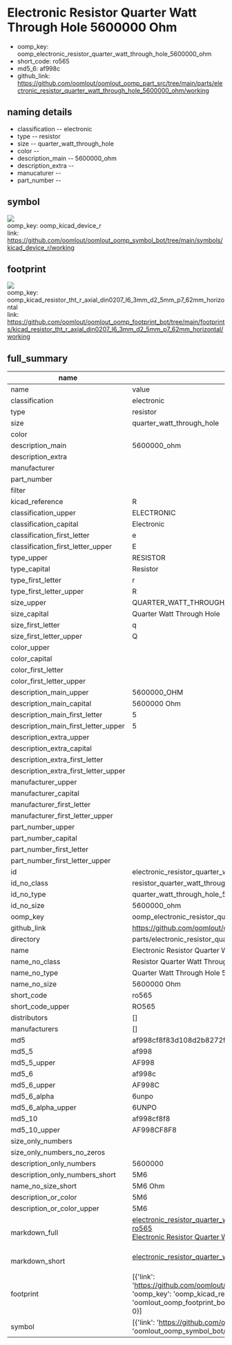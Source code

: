 # Electronic Resistor Quarter Watt Through Hole 5600000 Ohm

  
* oomp_key: oomp_electronic_resistor_quarter_watt_through_hole_5600000_ohm 
* short_code: ro565
* md5_6: af998c  
* github_link: https://github.com/oomlout/oomlout_oomp_part_src/tree/main/parts/electronic_resistor_quarter_watt_through_hole_5600000_ohm/working  
## naming details
* classification -- electronic
* type -- resistor
* size -- quarter_watt_through_hole
* color -- 
* description_main -- 5600000_ohm
* description_extra -- 
* manucaturer -- 
* part_number -- 



## symbol

![](symbol/{index}/working/working_600.png)  
oomp_key: oomp_kicad_device_r  
link: https://github.com/oomlout/oomlout_oomp_symbol_bot/tree/main/symbols/kicad_device_r/working  

## footprint

![](footprint/{index}/working/working_600.png)  
oomp_key: oomp_kicad_resistor_tht_r_axial_din0207_l6_3mm_d2_5mm_p7_62mm_horizontal  
link: https://github.com/oomlout/oomlout_oomp_footprint_bot/tree/main/footprints/kicad_resistor_tht_r_axial_din0207_l6_3mm_d2_5mm_p7_62mm_horizontal/working  

## full_summary
| name | value | 
| --- | --- | 
| name | value | 
| classification | electronic | 
| type | resistor | 
| size | quarter_watt_through_hole | 
| color |  | 
| description_main | 5600000_ohm | 
| description_extra |  | 
| manufacturer |  | 
| part_number |  | 
| filter |  | 
| kicad_reference | R | 
| classification_upper | ELECTRONIC | 
| classification_capital | Electronic | 
| classification_first_letter | e | 
| classification_first_letter_upper | E | 
| type_upper | RESISTOR | 
| type_capital | Resistor | 
| type_first_letter | r | 
| type_first_letter_upper | R | 
| size_upper | QUARTER_WATT_THROUGH_HOLE | 
| size_capital | Quarter Watt Through Hole | 
| size_first_letter | q | 
| size_first_letter_upper | Q | 
| color_upper |  | 
| color_capital |  | 
| color_first_letter |  | 
| color_first_letter_upper |  | 
| description_main_upper | 5600000_OHM | 
| description_main_capital | 5600000 Ohm | 
| description_main_first_letter | 5 | 
| description_main_first_letter_upper | 5 | 
| description_extra_upper |  | 
| description_extra_capital |  | 
| description_extra_first_letter |  | 
| description_extra_first_letter_upper |  | 
| manufacturer_upper |  | 
| manufacturer_capital |  | 
| manufacturer_first_letter |  | 
| manufacturer_first_letter_upper |  | 
| part_number_upper |  | 
| part_number_capital |  | 
| part_number_first_letter |  | 
| part_number_first_letter_upper |  | 
| id | electronic_resistor_quarter_watt_through_hole_5600000_ohm | 
| id_no_class | resistor_quarter_watt_through_hole_5600000_ohm | 
| id_no_type | quarter_watt_through_hole_5600000_ohm | 
| id_no_size | 5600000_ohm | 
| oomp_key | oomp_electronic_resistor_quarter_watt_through_hole_5600000_ohm | 
| github_link | https://github.com/oomlout/oomlout_oomp_part_src/tree/main/parts/electronic_resistor_quarter_watt_through_hole_5600000_ohm/working | 
| directory | parts/electronic_resistor_quarter_watt_through_hole_5600000_ohm | 
| name | Electronic Resistor Quarter Watt Through Hole 5600000 Ohm | 
| name_no_class | Resistor Quarter Watt Through Hole 5600000 Ohm | 
| name_no_type | Quarter Watt Through Hole 5600000 Ohm | 
| name_no_size | 5600000 Ohm | 
| short_code | ro565 | 
| short_code_upper | RO565 | 
| distributors | [] | 
| manufacturers | [] | 
| md5 | af998cf8f83d108d2b8272f36b4c8bf2 | 
| md5_5 | af998 | 
| md5_5_upper | AF998 | 
| md5_6 | af998c | 
| md5_6_upper | AF998C | 
| md5_6_alpha | 6unpo | 
| md5_6_alpha_upper | 6UNPO | 
| md5_10 | af998cf8f8 | 
| md5_10_upper | AF998CF8F8 | 
| size_only_numbers |  | 
| size_only_numbers_no_zeros |  | 
| description_only_numbers | 5600000 | 
| description_only_numbers_short | 5M6 | 
| name_no_size_short | 5M6 Ohm | 
| description_or_color | 5M6 | 
| description_or_color_upper | 5M6 | 
| markdown_full | [electronic_resistor_quarter_watt_through_hole_5600000_ohm](https://github.com/oomlout/oomlout_oomp_part_src/tree/main/parts/electronic_resistor_quarter_watt_through_hole_5600000_ohm/working)<br>[ro565](https://github.com/oomlout/oomlout_oomp_part_src/tree/main/parts/electronic_resistor_quarter_watt_through_hole_5600000_ohm/working)<br>[Electronic Resistor Quarter Watt Through Hole 5600000 Ohm](https://github.com/oomlout/oomlout_oomp_part_src/tree/main/parts/electronic_resistor_quarter_watt_through_hole_5600000_ohm/working)<br><br> | 
| markdown_short | [electronic_resistor_quarter_watt_through_hole_5600000_ohm](https://github.com/oomlout/oomlout_oomp_part_src/tree/main/parts/electronic_resistor_quarter_watt_through_hole_5600000_ohm/working)<br><br> | 
| footprint | [{'link': 'https://github.com/oomlout/oomlout_oomp_footprint_bot/tree/main/foootprntss/kicad_resistor_tht_r_axial_din0207_l6_3mm_d2_5mm_p7_62mm_horizontal', 'oomp_key': 'oomp_kicad_resistor_tht_r_axial_din0207_l6_3mm_d2_5mm_p7_62mm_horizontal', 'directory': 'oomlout_oomp_footprint_bot/footprints/kicad_resistor_tht_r_axial_din0207_l6_3mm_d2_5mm_p7_62mm_horizontal//working/working.kicad_mod', 'index': 0}] | 
| symbol | [{'link': 'https://github.com/oomlout/oomlout_oomp_symbol_bot/tree/main/symbols/kicad_device_r', 'oomp_key': 'oomp_kicad_device_r', 'directory': 'oomlout_oomp_symbol_bot/symbols/kicad_device_r//working/working.kicad_sym', 'index': 0}] | 
